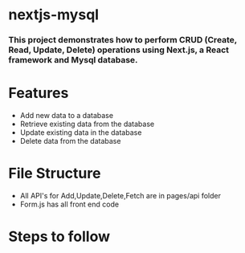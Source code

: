# nextjs-mysql
### This project demonstrates how to perform CRUD (Create, Read, Update, Delete) operations using Next.js, a React framework and Mysql database.
# Features
+ Add new data to a database
+ Retrieve existing data from the database
+ Update existing data in the database
+ Delete data from the database
# File Structure
+ All API's for Add,Update,Delete,Fetch are in pages/api folder
+ Form.js has all front end code 

# Steps to follow



